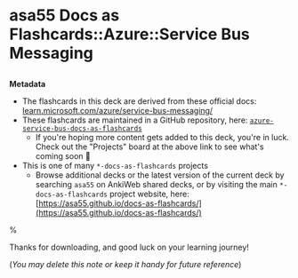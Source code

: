 # asa55 Docs as Flashcards::Azure::Service Bus Messaging

##

**Metadata**

- The flashcards in this deck are derived from these official docs: [learn.microsoft.com/azure/service-bus-messaging/](https://learn.microsoft.com/azure/service-bus-messaging/)
- These flashcards are maintained in a GitHub repository, here: [`azure-service-bus-docs-as-flashcards`](https://github.com/asa55/azure-service-bus-docs-as-flashcards)
  - If you're hoping more content gets added to this deck, you're in luck. Check out the "Projects" board at the above link to see what's coming soon 🚀
- This is one of many `*-docs-as-flashcards` projects
  - Browse additional decks or the latest version of the current deck by searching `asa55` on AnkiWeb shared decks, or by visiting the main `*-docs-as-flashcards` project website, here: [https://asa55.github.io/docs-as-flashcards/](https://asa55.github.io/docs-as-flashcards/)

%

Thanks for downloading, and good luck on your learning journey!

(_You may delete this note or keep it handy for future reference_)
